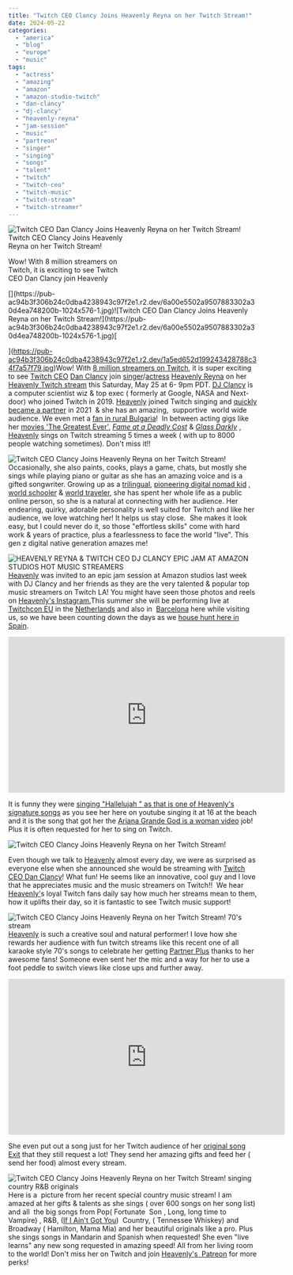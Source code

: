 ```yaml
---
title: "Twitch CEO Clancy Joins Heavenly Reyna on her Twitch Stream!"
date: 2024-05-22
categories: 
  - "america"
  - "blog"
  - "europe"
  - "music"
tags: 
  - "actress"
  - "amazing"
  - "amazon"
  - "amazon-studio-twitch"
  - "dan-clancy"
  - "dj-clancy"
  - "heavenly-reyna"
  - "jam-session"
  - "music"
  - "partreon"
  - "singer"
  - "singing"
  - "songs"
  - "talent"
  - "twitch"
  - "twitch-ceo"
  - "twitch-music"
  - "twitch-stream"
  - "twitch-streamer"
---
```


[](https://pub-ac94b3f306b24c0dba4238943c97f2e1.r2.dev/6a00e5502a9507883302a30d4ea748200b-1024x576-1.jpg)![Twitch CEO Dan Clancy Joins Heavenly Reyna on her Twitch Stream!](https://pub-ac94b3f306b24c0dba4238943c97f2e1.r2.dev/6a00e5502a9507883302a30d4ea748200b-1024x576-1.jpg)[](https://pub-ac94b3f306b24c0dba4238943c97f2e1.r2.dev/63f741bd9f6cc41987745376c7f8ee9e.jpg)Twitch CEO Clancy Joins Heavenly  
Reyna on her Twitch Stream!  
  
Wow! With 8 million streamers on  
Twitch, it is exciting to see Twitch  
CEO Dan Clancy join Heavenly  
  

<!--more--> [](https://pub-ac94b3f306b24c0dba4238943c97f2e1.r2.dev/6a00e5502a9507883302a30d4ea748200b-1024x576-1.jpg)![Twitch CEO Dan Clancy Joins Heavenly Reyna on her Twitch Stream!](https://pub-ac94b3f306b24c0dba4238943c97f2e1.r2.dev/6a00e5502a9507883302a30d4ea748200b-1024x576-1.jpg)[  
  
](https://pub-ac94b3f306b24c0dba4238943c97f2e1.r2.dev/1a5ed652d199243428788c34f7a57f79.jpg)Wow! With [8 million streamers on Twitch](https://www.twitch.tv), it is super exciting to see [Twitch CEO](https://blog.twitch.tv/en/2024/03/06/our-plans-for-2024-an-open-letter-from-twitch-ceo-dan-clancy/) [Dan Clancy](https://en.wikipedia.org/wiki/Dan_Clancy) join [singer](https://www.youtube.com/user/soultravelers3)/[actress](https://www.imdb.com/name/nm7413363/) [Heavenly Reyna](https://www.heavenlyreyna.com) on her [Heavenly Twitch stream](https://m.twitch.tv/heavenly) this Saturday, May 25 at 6- 9pm PDT. [DJ Clancy](https://www.twitch.tv/djclancy/clip/InquisitivePiercingLionDxAbomb-q5hZa9uuJeD78nj1) is a computer scientist wiz & top exec ( formerly at Google, NASA and Next-door) who joined Twitch in 2019. [Heavenly](https://www.instagram.com/heavenly.reyna/?hl=en) joined Twitch singing and [quickly became a partner](https://pub-ac94b3f306b24c0dba4238943c97f2e1.r2.dev/2021/03/heavenly-reyna-makes-partner-with-twitch-music-in-just-6-months.html) in 2021  & she has an amazing,  supportive  world wide audience. We even met a [fan in rural Bulgaria](https://pub-ac94b3f306b24c0dba4238943c97f2e1.r2.dev/2022/09/worldschooling-bansko.html#more)!  In between acting gigs like her [movies 'The Greatest Ever',](https://www.amazon.com/Greatest-Ever-Alexandra-Bradley/dp/B0CVW2R79G) [_Fame at a Deadly Cost_](https://pub-ac94b3f306b24c0dba4238943c97f2e1.r2.dev/2020/03/heavenly-reyna-stars-in-movie-fame-at-a-deadly-cost-on-lmn-.html) & [_Glass Darkly_](https://pub-ac94b3f306b24c0dba4238943c97f2e1.r2.dev/2019/12/heavenly-reyna-stars-in-glass-darkly-movie-.html) , [Heavenly](https://www.facebook.com/heavenlyreyna.9/) sings on Twitch streaming 5 times a week ( with up to 8000 people watching sometimes). Don't miss it!!  
  
![Twitch CEO Clancy Joins Heavenly Reyna on her Twitch Stream! ](https://pub-ac94b3f306b24c0dba4238943c97f2e1.r2.dev/6a00e5502a9507883302a30d4ea748200b-1024x576-1.jpg)  
Occasionally, she also paints, cooks, plays a game, chats, but mostly she sings while playing piano or guitar as she has an amazing voice and is a gifted songwriter. Growing up as a [trilingual](https://pub-ac94b3f306b24c0dba4238943c97f2e1.r2.dev/2013/04/growing-up-bilingual-or-trilingual.html), [pioneering digital nomad kid](https://pub-ac94b3f306b24c0dba4238943c97f2e1.r2.dev/2013/09/the-most-well-traveled-child-in-the-whole-world.html) , [world schooler](https://pub-ac94b3f306b24c0dba4238943c97f2e1.r2.dev/2010/03/long-term-family-travel-homeschool-roadschool-world-school-digitalnomad-lifestyle-design-virtual-.html) & [world traveler](https://pub-ac94b3f306b24c0dba4238943c97f2e1.r2.dev/2013/12/trilingual-mozart-travel-kid-expert-speaks-at-gec-about-world-education.html), she has spent her whole life as a public online person, so she is a natural at connecting with her audience. Her endearing, quirky, adorable personality is well suited for Twitch and like her audience, we love watching her! It helps us stay close.  She makes it look easy, but I could never do it, so those "effortless skills" come with hard work & years of practice, plus a fearlessness to face the world "live". This gen z digital native generation amazes me!    
  
![HEAVENLY REYNA & TWITCH CEO DJ CLANCY EPIC JAM AT AMAZON STUDIOS  HOT MUSIC STREAMERS ](https://pub-ac94b3f306b24c0dba4238943c97f2e1.r2.dev/072fb5739dfa29b7955e296ffae79cb4.jpg)  
[Heavenly](https://www.tiktok.com/@heavenly.reyna?lang=en) was invited to an epic jam session at Amazon studios last week with DJ Clancy and her friends as they are the very talented & popular top music streamers on Twitch LA! You might have seen those photos and reels on [Heavenly's Instagram.](https://www.instagram.com/p/C6wakGfR40L/)This summer she will be performing live at [Twitchcon EU](https://www.twitchcon.com/rotterdam-2024/) in the [Netherlands](https://pub-ac94b3f306b24c0dba4238943c97f2e1.r2.dev/soultravelers3/netherlands/index.html) and also in  [Barcelona](https://pub-ac94b3f306b24c0dba4238943c97f2e1.r2.dev/2022/04/21-of-the-best-things-to-do-in-barcelona-in-2022.html) here while visiting us, so we have been counting down the days as we [house hunt here in Spain](https://pub-ac94b3f306b24c0dba4238943c97f2e1.r2.dev/2022/07/americans-house-hunting-in-spain-home-buying-abroad-.html).   
  

<iframe allow="accelerometer; autoplay; clipboard-write; encrypted-media; gyroscope; picture-in-picture; web-share" allowfullscreen frameborder="0" height="315" referrerpolicy="strict-origin-when-cross-origin" src="https://www.youtube.com/embed/8fbM9zULFiQ?si=dzoe665c1aZJ8XQj" title="YouTube video player" width="560"></iframe>

  
  
It is funny they were [singing "Hallelujah " as that is one of Heavenly's signature songs](https://www.youtube.com/watch?v=8fbM9zULFiQ) as you see her here on youtube singing it at 16 at the beach and it is the song that got her the [Ariana Grande God is a woman video](https://pub-ac94b3f306b24c0dba4238943c97f2e1.r2.dev/2018/07/mozart-dee-is-featured-in-ariana-grandes-god-is-a-woman-music-video.html) job! Plus it is often requested for her to sing on Twitch.   
  
![Twitch CEO Clancy Joins Heavenly Reyna on her Twitch Stream!](https://pub-ac94b3f306b24c0dba4238943c97f2e1.r2.dev/6a00e5502a9507883302a30d4ea748200b-1024x576-1.jpg)  
  
Even though we talk to [Heavenly](https://www.heavenlyreyna.com/bio) almost every day, we were as surprised as everyone else when she announced she would be streaming with [Twitch CEO Dan Clancy](https://x.com/djclancy999?lang=en)! What fun! He seems like an innovative, cool guy and I love that he appreciates music and the music streamers on Twitch!!  We hear [Heavenly'](https://open.spotify.com/artist/6iJpD1T8xXhl6VLxUR8kPJ)s loyal Twitch fans daily say how much her streams mean to them, how it uplifts their day, so it is fantastic to see Twitch music support!   
  
![Twitch CEO Clancy Joins Heavenly Reyna on her Twitch Stream!  70's stream ](https://pub-ac94b3f306b24c0dba4238943c97f2e1.r2.dev/6a00e5502a9507883302a30d4ea748200b-1024x576-1.jpg)  
[Heavenly](https://www.famousbirthdays.com/people/mozart-dee.html) is such a creative soul and natural performer! I love how she rewards her audience with fun twitch streams like this recent one of all karaoke style 70's songs to celebrate her getting [Partner Plus](https://blog.twitch.tv/en/2023/06/15/introducing-the-partner-plus-program/) thanks to her awesome fans! Someone even sent her the mic and a way for her to use a foot peddle to switch views like close ups and further away.   
  

<iframe allow="accelerometer; autoplay; clipboard-write; encrypted-media; gyroscope; picture-in-picture; web-share" allowfullscreen frameborder="0" height="315" referrerpolicy="strict-origin-when-cross-origin" src="https://www.youtube.com/embed/NZVRUA1FzCs?si=kN2yrbARYKezhJRV&controls=0" title="YouTube video player" width="560"></iframe>

  
  
She even put out a song just for her Twitch audience of her [original song Exit](https://www.youtube.com/watch?v=NZVRUA1FzCs) that they still request a lot! They send her amazing gifts and feed her ( send her food) almost every stream.   
  
![Twitch CEO Clancy Joins Heavenly Reyna on her Twitch Stream!  singing country  R&B  originals ](https://pub-ac94b3f306b24c0dba4238943c97f2e1.r2.dev/b532555bee97478abf74de99b1d7058d.jpg)  
Here is a  picture from her recent special country music stream! I am amazed at her gifts & talents as she sings ( over 600 songs on her song list) and all  the big songs from Pop( Fortunate  Son , Long, long time to Vampire) , R&B, ([If I Ain't Got You](https://www.youtube.com/shorts/FXCW-Yp2T6E))  Country, ( Tennessee Whiskey) and Broadway ( Hamilton, Mama Mia) and her beautiful originals like a pro. Plus she sings songs in Mandarin and Spanish when requested! She even "live learns" any new song requested in amazing speed! All from her living room to the world! Don't miss her on Twitch and join [Heavenly's  Patreon](https://www.patreon.com/heavenlyreyna) for more perks!

